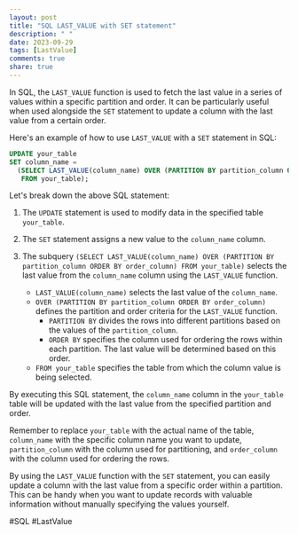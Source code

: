 ```yaml
---
layout: post
title: "SQL LAST_VALUE with SET statement"
description: " "
date: 2023-09-29
tags: [LastValue]
comments: true
share: true
---
```


In SQL, the `LAST_VALUE` function is used to fetch the last value in a series of values within a specific partition and order. It can be particularly useful when used alongside the `SET` statement to update a column with the last value from a certain order.

Here's an example of how to use `LAST_VALUE` with a `SET` statement in SQL:

```sql
UPDATE your_table
SET column_name = 
  (SELECT LAST_VALUE(column_name) OVER (PARTITION BY partition_column ORDER BY order_column)
   FROM your_table);
```

Let's break down the above SQL statement:

1. The `UPDATE` statement is used to modify data in the specified table `your_table`.
2. The `SET` statement assigns a new value to the `column_name` column.
3. The subquery `(SELECT LAST_VALUE(column_name) OVER (PARTITION BY partition_column ORDER BY order_column) FROM your_table)` selects the last value from the `column_name` column using the `LAST_VALUE` function.
   
   - `LAST_VALUE(column_name)` selects the last value of the `column_name`.
   - `OVER (PARTITION BY partition_column ORDER BY order_column)` defines the partition and order criteria for the `LAST_VALUE` function.
     - `PARTITION BY` divides the rows into different partitions based on the values of the `partition_column`.
     - `ORDER BY` specifies the column used for ordering the rows within each partition. The last value will be determined based on this order.
   - `FROM your_table` specifies the table from which the column value is being selected.

By executing this SQL statement, the `column_name` column in the `your_table` table will be updated with the last value from the specified partition and order.

Remember to replace `your_table` with the actual name of the table, `column_name` with the specific column name you want to update, `partition_column` with the column used for partitioning, and `order_column` with the column used for ordering the rows.

By using the `LAST_VALUE` function with the `SET` statement, you can easily update a column with the last value from a specific order within a partition. This can be handy when you want to update records with valuable information without manually specifying the values yourself. 

#SQL #LastValue